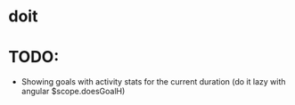 # doit

# TODO:
- Showing goals with activity stats for the current duration (do it lazy with angular $scope.doesGoalH)
